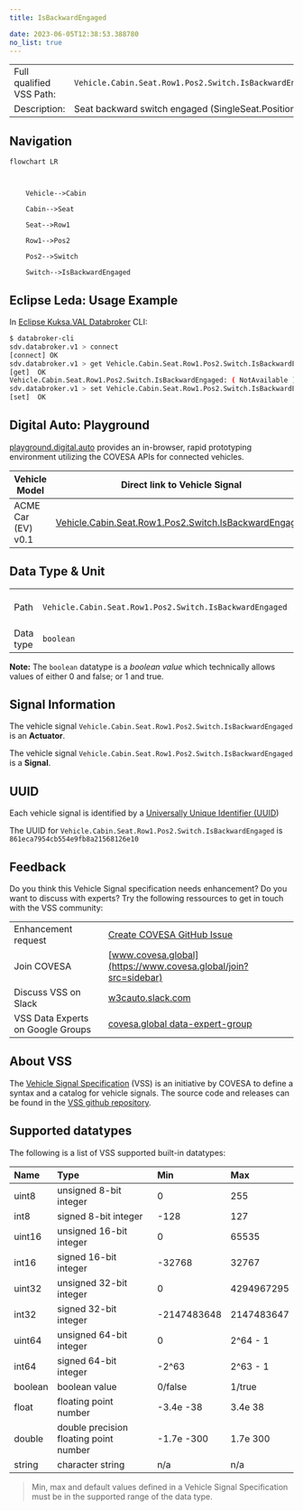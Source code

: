 ```yaml
---
title: IsBackwardEngaged

date: 2023-06-05T12:38:53.388780
no_list: true
---
```



| | |
|---|---|
| Full qualified VSS Path: | `Vehicle.Cabin.Seat.Row1.Pos2.Switch.IsBackwardEngaged` |
| Description: | Seat backward switch engaged (SingleSeat.Position). |

## Navigation

```mermaid
flowchart LR



    Vehicle-->Cabin

    Cabin-->Seat

    Seat-->Row1

    Row1-->Pos2

    Pos2-->Switch

    Switch-->IsBackwardEngaged

```

## Eclipse Leda: Usage Example

In [Eclipse Kuksa.VAL Databroker](https://github.com/eclipse/kuksa.val/tree/master/kuksa_databroker) CLI:



```bash
$ databroker-cli
sdv.databroker.v1 > connect
[connect] OK
sdv.databroker.v1 > get Vehicle.Cabin.Seat.Row1.Pos2.Switch.IsBackwardEngaged
[get]  OK
Vehicle.Cabin.Seat.Row1.Pos2.Switch.IsBackwardEngaged: ( NotAvailable )
sdv.databroker.v1 > set Vehicle.Cabin.Seat.Row1.Pos2.Switch.IsBackwardEngaged false
[set]  OK
```

## Digital Auto: Playground

[playground.digital.auto](http://digital.auto) provides an in-browser, rapid prototyping environment utilizing the COVESA APIs for connected vehicles. 

| Vehicle Model | Direct link to Vehicle Signal |
|---|---|
| ACME Car (EV) v0.1 | [Vehicle.Cabin.Seat.Row1.Pos2.Switch.IsBackwardEngaged](https://digitalauto.netlify.app/model/STLWzk1WyqVVLbfymb4f/cvi/list/Vehicle.Cabin.Seat.Row1.Pos2.Switch.IsBackwardEngaged/) |

## Data Type & Unit

| | | |
|---|---|---|
| Path | `Vehicle.Cabin.Seat.Row1.Pos2.Switch.IsBackwardEngaged` | [VSS: Addressing nodes](https://covesa.github.io/vehicle_signal_specification/rule_set/basics/) |
| Data type | `boolean` | [VSS: Datatypes](https://covesa.github.io/vehicle_signal_specification/rule_set/data_entry/data_types/) |









**Note:** The `boolean` datatype is a *boolean value* which technically allows values of either 0 and false; or 1 and true.





## Signal Information

The vehicle signal `Vehicle.Cabin.Seat.Row1.Pos2.Switch.IsBackwardEngaged` is an **Actuator**.





The vehicle signal `Vehicle.Cabin.Seat.Row1.Pos2.Switch.IsBackwardEngaged` is a **Signal**.



## UUID

Each vehicle signal is identified by a [Universally Unique Identifier (UUID](https://en.wikipedia.org/wiki/Universally_unique_identifier))

The UUID for `Vehicle.Cabin.Seat.Row1.Pos2.Switch.IsBackwardEngaged` is `861eca7954cb554e9fb8a21568126e10`


## Feedback

Do you think this Vehicle Signal specification needs enhancement? Do you want to discuss with experts? Try the following ressources to get in touch with the VSS community:

| | |
|---|---|
| Enhancement request | [Create COVESA GitHub Issue](https://github.com/COVESA/vehicle_signal_specification/issues/new?body=Please+describe+your+feedback&title=Signal+feedback+Vehicle.Cabin.Seat.Row1.Pos2.Switch.IsBackwardEngaged) |
| Join COVESA | [www.covesa.global](https://www.covesa.global/join?src=sidebar) |
| Discuss VSS on Slack | [w3cauto.slack.com](http://w3cauto.slack.com/) |
| VSS Data Experts on Google Groups | [covesa.global data-expert-group](https://groups.google.com/a/covesa.global/g/data-expert-group) |

## About VSS

The [Vehicle Signal Specification](https://covesa.github.io/vehicle_signal_specification/) (VSS)
is an initiative by COVESA to define a syntax and a catalog for vehicle signals.
The source code and releases can be found in the [VSS github repository](https://github.com/COVESA/vehicle_signal_specification).

## Supported datatypes

The following is a list of VSS supported built-in datatypes:

Name       | Type                       | Min  | Max
:----------|:---------------------------|:-----|:---
uint8      | unsigned 8-bit integer     | 0    | 255
int8       | signed 8-bit integer       | -128 | 127
uint16     | unsigned 16-bit integer    |  0   | 65535
int16      | signed 16-bit integer      | -32768 | 32767
uint32     | unsigned 32-bit integer    | 0 | 4294967295
int32      | signed 32-bit integer      | -2147483648 | 2147483647
uint64     | unsigned 64-bit integer    | 0    | 2^64 - 1
int64      | signed 64-bit integer      | -2^63 | 2^63 - 1
boolean    | boolean value              | 0/false | 1/true
float      | floating point number      | -3.4e -38 | 3.4e 38
double     | double precision floating point number | -1.7e -300 | 1.7e 300
string     | character string           | n/a  | n/a

> Min, max and default values defined in a Vehicle Signal Specification must be in the supported range of the data type.
